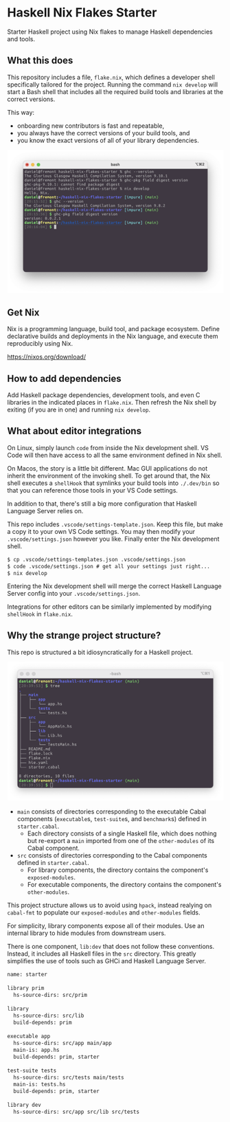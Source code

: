 # Haskell Nix Flakes Starter

Starter Haskell project using Nix flakes to manage Haskell dependencies and tools.


## What this does

This repository includes a file, `flake.nix`, which defines a developer shell specifically tailored for the project.
Running the command `nix develop` will start a Bash shell that includes all the required build tools and libraries at the correct versions.

This way:
- onboarding new contributors is fast and repeatable,
- you always have the correct versions of your build tools, and
- you know the exact versions of all of your library dependencies.

![Developing with Nix flakes](img/nix-develop-demo.png)


## Get Nix

Nix is a programming language, build tool, and package ecosystem.
Define declarative builds and deployments in the Nix language, and execute them reproducibly using Nix.

https://nixos.org/download/


## How to add dependencies

Add Haskell package dependencies, development tools, and even C libraries in the indicated places in `flake.nix`.
Then refresh the Nix shell by exiting (if you are in one) and running `nix develop`.


## What about editor integrations

On Linux, simply launch `code` from inside the Nix development shell.
VS Code will then have access to all the same environment defined in Nix shell.

On Macos, the story is a little bit different.
Mac GUI applications do not inherit the environment of the invoking shell.
To get around that, the Nix shell executes a `shellHook` that symlinks your build tools into `./.dev/bin` so that you can reference those tools in your VS Code settings.

In addition to that, there's still a big more configuration that Haskell Language Server relies on.

This repo includes `.vscode/settings-template.json`.
Keep this file, but make a copy it to your own VS Code settings.
You may then modify your `.vscode/settings.json` however you like.
Finally enter the Nix development shell.

```console
$ cp .vscode/settings-templates.json .vscode/settings.json
$ code .vscode/settings.json # get all your settings just right...
$ nix develop
```

Entering the Nix development shell will merge the correct Haskell Language Server config into your `.vscode/settings.json`.

Integrations for other editors can be similarly implemented by modifying `shellHook` in `flake.nix`.


## Why the strange project structure?

This repo is structured a bit idiosyncratically for a Haskell project.

![Project tree](img/project-structure.png)

- `main` consists of directories corresponding to the executable Cabal components (`executable`s, `test-suite`s, and `benchmark`s) defined in `starter.cabal`.
  - Each directory consists of a single Haskell file, which does nothing but re-export a `main` imported from one of the `other-modules` of its Cabal component.
- `src` consists of directories corresponding to the Cabal components defined in `starter.cabal`.
  - For library components, the directory contains the component's `exposed-modules`.
  - For executable components, the directory contains the component's `other-modules`.

This project structure allows us to avoid using `hpack`, instead realying on `cabal-fmt` to populate our `exposed-modules` and `other-modules` fields.

For simplicity, library components expose all of their modules.
Use an internal library to hide modules from downstream users.

There is one component, `lib:dev` that does not follow these conventions.
Instead, it includes all Haskell files in the `src` directory.
This greatly simplifies the use of tools such as GHCi and Haskell Language Server.

```cabal
name: starter

library prim
  hs-source-dirs: src/prim

library
  hs-source-dirs: src/lib
  build-depends: prim

executable app
  hs-source-dirs: src/app main/app
  main-is: app.hs
  build-depends: prim, starter

test-suite tests
  hs-source-dirs: src/tests main/tests
  main-is: tests.hs
  build-depends: prim, starter

library dev
  hs-source-dirs: src/app src/lib src/tests
```

